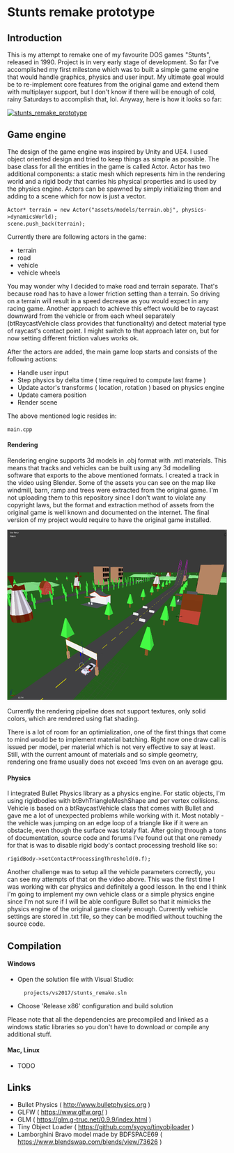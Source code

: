 # Stunts remake prototype

## Introduction

This is my attempt to remake one of my favourite DOS games "Stunts", released in 1990. Project is in very early stage of development. So far I've accomplished my first milestone which was to built a simple game engine that would handle graphics, physics and user input. My ultimate goal would be to re-implement core features from the original game and extend them with multiplayer support, but I don't know if there will be enough of cold, rainy Saturdays to accomplish that, lol. Anyway, here is how it looks so far:

[![stunts_remake_prototype](http://img.youtube.com/vi/2EhJxc9mxs4/0.jpg)](http://www.youtube.com/watch?v=2EhJxc9mxs4 "stunts_remake_prototype")


## Game engine
The design of the game engine was inspired by Unity and UE4. I used object oriented design and tried to keep things as simple as possible. The base class for all the entities in the game is called Actor. Actor has two additional components: a static mesh which represents him in the rendering world and a rigid body that carries his physical properties and is used by the physics engine. Actors can be spawned by simply initializing them and adding to a scene which for now is just a vector.

	Actor* terrain = new Actor("assets/models/terrain.obj", physics->dynamicsWorld);
	scene.push_back(terrain);
    
Currently there are following actors in the game:
* terrain
* road
* vehicle
* vehicle wheels

You may wonder why I decided to make road and terrain separate. That's because road has to have a lower friction setting than a terrain. So driving on a terrain will result in a speed decrease as you would expect in any racing game. Another approach to achieve this effect would be to raycast downward from the vehicle or from each wheel separately (btRaycastVehicle class provides that functionality) and detect material type of raycast's contact point. I might switch to that approach later on, but for now setting different friction values works ok. 

After the actors are added, the main game loop starts and consists of the following actions:
* Handle user input
* Step physics by delta time ( time required to compute last frame )
* Update actor's transforms ( location, rotation ) based on physics engine
* Update camera position
* Render scene

The above mentioned logic resides in:

    main.cpp
   

#### Rendering
Rendering engine supports 3d models in .obj format with .mtl materials. This means that tracks and vehicles can be built using any 3d modelling software that exports to the above mentioned formats. I created a track in the video using Blender. Some of the assets you can see on the map like windmill, barn, ramp and trees were extracted from the original game. I'm not uploading them to this repository since I don't want to violate any copyright laws, but the format and extraction method of assets from the original game is well known and documented on the internet. The final version of my project would require to have the original game installed.

<img src="docs/map_blender.png" width="600" height="390">

Currently the rendering pipeline does not support textures, only solid colors, which are rendered using flat shading. 

There is a lot of room for an optimialization, one of the first things that come to mind would be to implement material batching. Right now one draw call is issued per model, per material which is not very effective to say at least. Still, with the current amount of materials and so simple geometry, rendering one frame usually does not exceed 1ms even on an average gpu. 


#### Physics
I integrated Bullet Physics library as a physics engine. For static objects, I'm using rigidbodies with btBvhTriangleMeshShape and per vertex collisions. Vehicle is based on a btRaycastVehicle class that comes with Bullet and gave me a lot of unexpected problems while working with it. Most notably - the vehicle was jumping on an edge loop of a triangle like if it were an obstacle, even though the surface was totaly flat. After going through a tons of documentation, source code and forums I've found out that one remedy for that is was to disable rigid body's contact processing treshold like so:
    
    rigidBody->setContactProcessingThreshold(0.f);

Another challenge was to setup all the vehicle parameters correctly, you can see my attempts of that on the video above. This was the first time I was working with car physics and definitely a good lesson. In the end I think I'm going to implement my own vehicle class or a simple physics engine since I'm not sure if I will be able configure Bullet so that it mimicks the physics engine of the original game closely enough. Currently vehicle settings are stored in .txt file, so they can be modified without touching the source code. 

## Compilation
#### Windows
* Open the solution file with Visual Studio: 

        projects/vs2017/stunts_remake.sln

* Choose 'Release x86' configuration and build solution

Please note that all the dependencies are precompiled and linked as a windows static libraries so you don't have to download or compile any additional stuff. 


#### Mac, Linux
* TODO


## Links

* Bullet Physics ( http://www.bulletphysics.org )
* GLFW ( https://www.glfw.org/ )
* GLM ( https://glm.g-truc.net/0.9.9/index.html )
* Tiny Object Loader ( https://github.com/syoyo/tinyobjloader )
* Lamborghini Bravo model made by BDFSPACE69 ( https://www.blendswap.com/blends/view/73626 )

